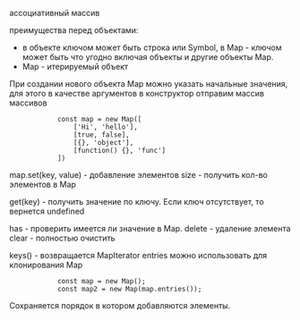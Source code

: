 ассоциативный массив

преимущества перед объектами:
 - в объекте ключом может быть строка или Symbol, в Map - ключом может быть что угодно включая объекты и другие объекты Map.
 - Map - итерируемый объект

При создании нового объекта Map можно указать начальные значения, для этого в качестве аргументов в конструктор отправим массив массивов

                const map = new Map([
                    ['Hi', 'hello'],
                    [true, false],
                    [{}, 'object'],
                    [function() {}, 'func']
                ])

map.set(key, value) - добавление элементов
size - получить кол-во элементов в Map

get(key) - получить значение по ключу. Если ключ отсутствует, то вернется undefined

has - проверить имеется ли значение в Map.
delete - удаление элемента
clear - полностью очистить

keys() - возвращается MapIterator
entries можно использовать для клонирования Map

                const map = new Map();
                const map2 = new Map(map.entries());

Сохраняется порядок в котором добавляются элементы.